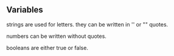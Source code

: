 ## Variables
strings are used for letters. they can be written in '' or "" quotes.

numbers can be written without quotes.

booleans are either true or false.